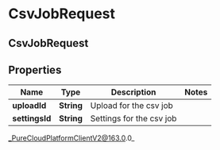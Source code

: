 # CsvJobRequest

## CsvJobRequest

## Properties

|Name | Type | Description | Notes|
|------------ | ------------- | ------------- | -------------|
| **uploadId** | **String** | Upload for the csv job | |
| **settingsId** | **String** | Settings for the csv job | |



_PureCloudPlatformClientV2@163.0.0_
